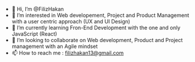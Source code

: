 - 👋 Hi, I’m @FilizHakan
- 👀 I’m interested in Web developement, Project and Product Management with a user centric approach (UX and UI Design)
- 🌱 I’m currently learning Fron-End Development with the one and only JavaScript (React)
- 💞️ I’m looking to collaborate on Web development, Product and Project management with an Agile mindset
- 📫 How to reach me : filizhakan13@gmail.com

<!---
FilizHakan/FilizHakan is a ✨ special ✨ repository because its `README.md` (this file) appears on your GitHub profile.
You can click the Preview link to take a look at your changes.
--->
